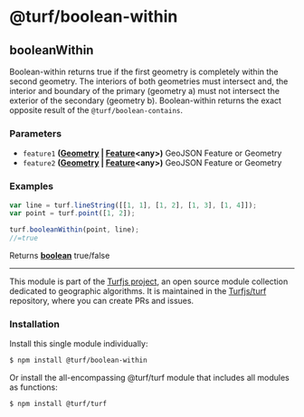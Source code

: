 # @turf/boolean-within

<!-- Generated by documentation.js. Update this documentation by updating the source code. -->

## booleanWithin

Boolean-within returns true if the first geometry is completely within the second geometry.
The interiors of both geometries must intersect and, the interior and boundary of the primary (geometry a)
must not intersect the exterior of the secondary (geometry b).
Boolean-within returns the exact opposite result of the `@turf/boolean-contains`.

### Parameters

*   `feature1` **([Geometry][1] | [Feature][2]\<any>)** GeoJSON Feature or Geometry
*   `feature2` **([Geometry][1] | [Feature][2]\<any>)** GeoJSON Feature or Geometry

### Examples

```javascript
var line = turf.lineString([[1, 1], [1, 2], [1, 3], [1, 4]]);
var point = turf.point([1, 2]);

turf.booleanWithin(point, line);
//=true
```

Returns **[boolean][3]** true/false

[1]: https://tools.ietf.org/html/rfc7946#section-3.1

[2]: https://tools.ietf.org/html/rfc7946#section-3.2

[3]: https://developer.mozilla.org/docs/Web/JavaScript/Reference/Global_Objects/Boolean

<!-- This file is automatically generated. Please don't edit it directly. If you find an error, edit the source file of the module in question (likely index.js or index.ts), and re-run "yarn docs" from the root of the turf project. -->

---

This module is part of the [Turfjs project](https://turfjs.org/), an open source module collection dedicated to geographic algorithms. It is maintained in the [Turfjs/turf](https://github.com/Turfjs/turf) repository, where you can create PRs and issues.

### Installation

Install this single module individually:

```sh
$ npm install @turf/boolean-within
```

Or install the all-encompassing @turf/turf module that includes all modules as functions:

```sh
$ npm install @turf/turf
```
